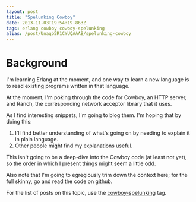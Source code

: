 ```yaml
---
layout: post
title: "Spelunking Cowboy"
date: 2013-11-03T19:54:19.863Z
tags: erlang cowboy cowboy-spelunking
alias: /post/Unaqb5R1CYUQAAAB/spelunking-cowboy
---
```


# Background

I'm learning Erlang at the moment, and one way to learn a new language is to
read existing programs written in that language.

At the moment, I'm poking through the code for Cowboy, an HTTP server, and
Ranch, the corresponding network acceptor library that it uses.

As I find interesting snippets, I'm going to blog them. I'm hoping that by
doing this:

1. I'll find better understanding of what's going on by needing to explain it
   in plain language.
2. Other people might find my explanations useful.

This isn't going to be a deep-dive into the Cowboy code (at least not yet), so
the order in which I present things might seem a little odd.

Also note that I'm going to egregiously trim down the context here; for the
full skinny, go and read the code on github.

For the list of posts on this topic, use the [cowboy-spelunking](/tag/cowboy-spelunking) tag.
